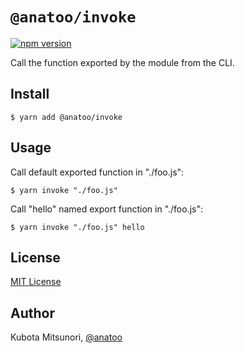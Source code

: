 # `@anatoo/invoke`

[![npm version](https://badge.fury.io/js/%40anatoo%2Finvoke.svg)](https://badge.fury.io/js/%40anatoo%2Finvoke)

Call the function exported by the module from the CLI.

## Install

```
$ yarn add @anatoo/invoke
```

## Usage

Call default exported function in "./foo.js":

```
$ yarn invoke "./foo.js"
```

Call "hello" named export function in "./foo.js":

```
$ yarn invoke "./foo.js" hello
```

## License

[MIT License](LICENSE.md)

## Author

Kubota Mitsunori, [@anatoo](https://twitter.com/anatoo)
